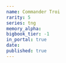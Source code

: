 ```yaml
---
name: Commander Troi
rarity: 5
series: tng
memory_alpha:
bigbook_tier: -1
in_portal: true
date:
published: true
---
```




